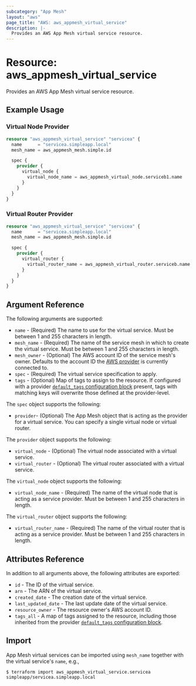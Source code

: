 ```yaml
---
subcategory: "App Mesh"
layout: "aws"
page_title: "AWS: aws_appmesh_virtual_service"
description: |-
  Provides an AWS App Mesh virtual service resource.
---
```


# Resource: aws_appmesh_virtual_service

Provides an AWS App Mesh virtual service resource.

## Example Usage

### Virtual Node Provider

```terraform
resource "aws_appmesh_virtual_service" "servicea" {
  name      = "servicea.simpleapp.local"
  mesh_name = aws_appmesh_mesh.simple.id

  spec {
    provider {
      virtual_node {
        virtual_node_name = aws_appmesh_virtual_node.serviceb1.name
      }
    }
  }
}
```

### Virtual Router Provider

```terraform
resource "aws_appmesh_virtual_service" "servicea" {
  name      = "servicea.simpleapp.local"
  mesh_name = aws_appmesh_mesh.simple.id

  spec {
    provider {
      virtual_router {
        virtual_router_name = aws_appmesh_virtual_router.serviceb.name
      }
    }
  }
}
```

## Argument Reference

The following arguments are supported:

* `name` - (Required) The name to use for the virtual service. Must be between 1 and 255 characters in length.
* `mesh_name` - (Required) The name of the service mesh in which to create the virtual service. Must be between 1 and 255 characters in length.
* `mesh_owner` - (Optional) The AWS account ID of the service mesh's owner. Defaults to the account ID the [AWS provider][1] is currently connected to.
* `spec` - (Required) The virtual service specification to apply.
* `tags` - (Optional) Map of tags to assign to the resource. If configured with a provider [`default_tags` configuration block](https://registry.terraform.io/providers/hashicorp/aws/latest/docs#default_tags-configuration-block) present, tags with matching keys will overwrite those defined at the provider-level.

The `spec` object supports the following:

* `provider`- (Optional) The App Mesh object that is acting as the provider for a virtual service. You can specify a single virtual node or virtual router.

The `provider` object supports the following:

* `virtual_node` - (Optional) The virtual node associated with a virtual service.
* `virtual_router` - (Optional) The virtual router associated with a virtual service.

The `virtual_node` object supports the following:

* `virtual_node_name` - (Required) The name of the virtual node that is acting as a service provider. Must be between 1 and 255 characters in length.

The `virtual_router` object supports the following:

* `virtual_router_name` - (Required) The name of the virtual router that is acting as a service provider. Must be between 1 and 255 characters in length.

## Attributes Reference

In addition to all arguments above, the following attributes are exported:

* `id` - The ID of the virtual service.
* `arn` - The ARN of the virtual service.
* `created_date` - The creation date of the virtual service.
* `last_updated_date` - The last update date of the virtual service.
* `resource_owner` - The resource owner's AWS account ID.
* `tags_all` - A map of tags assigned to the resource, including those inherited from the provider [`default_tags` configuration block](https://registry.terraform.io/providers/hashicorp/aws/latest/docs#default_tags-configuration-block).

## Import

App Mesh virtual services can be imported using `mesh_name` together with the virtual service's `name`,
e.g.,

```
$ terraform import aws_appmesh_virtual_service.servicea simpleapp/servicea.simpleapp.local
```

[1]: /docs/providers/aws/index.html
